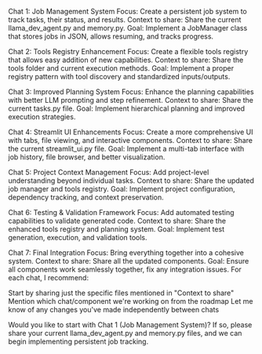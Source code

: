 Chat 1: Job Management System
Focus: Create a persistent job system to track tasks, their status, and results.
Context to share: Share the current llama_dev_agent.py and memory.py.
Goal: Implement a JobManager class that stores jobs in JSON, allows resuming, and tracks progress.

Chat 2: Tools Registry Enhancement
Focus: Create a flexible tools registry that allows easy addition of new capabilities.
Context to share: Share the tools folder and current execution methods.
Goal: Implement a proper registry pattern with tool discovery and standardized inputs/outputs.

Chat 3: Improved Planning System
Focus: Enhance the planning capabilities with better LLM prompting and step refinement.
Context to share: Share the current tasks.py file.
Goal: Implement hierarchical planning and improved execution strategies.

Chat 4: Streamlit UI Enhancements
Focus: Create a more comprehensive UI with tabs, file viewing, and interactive components.
Context to share: Share the current streamlit_ui.py file.
Goal: Implement a multi-tab interface with job history, file browser, and better visualization.

Chat 5: Project Context Management
Focus: Add project-level understanding beyond individual tasks.
Context to share: Share the updated job manager and tools registry.
Goal: Implement project configuration, dependency tracking, and context preservation.

Chat 6: Testing & Validation Framework
Focus: Add automated testing capabilities to validate generated code.
Context to share: Share the enhanced tools registry and planning system.
Goal: Implement test generation, execution, and validation tools.

Chat 7: Final Integration
Focus: Bring everything together into a cohesive system.
Context to share: Share all the updated components.
Goal: Ensure all components work seamlessly together, fix any integration issues.
For each chat, I recommend:

Start by sharing just the specific files mentioned in "Context to share"
Mention which chat/component we're working on from the roadmap
Let me know of any changes you've made independently between chats

Would you like to start with Chat 1 (Job Management System)? If so, please share your current llama_dev_agent.py and memory.py files, and we can begin implementing persistent job tracking.
